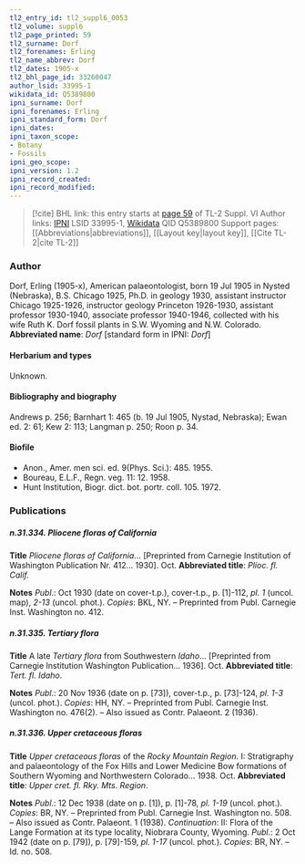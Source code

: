 ```yaml
---
tl2_entry_id: tl2_suppl6_0053
tl2_volume: suppl6
tl2_page_printed: 59
tl2_surname: Dorf
tl2_forenames: Erling
tl2_name_abbrev: Dorf
tl2_dates: 1905-x
tl2_bhl_page_id: 33260047
author_lsid: 33995-1
wikidata_id: Q5389800
ipni_surname: Dorf
ipni_forenames: Erling
ipni_standard_form: Dorf
ipni_dates: 
ipni_taxon_scope: 
- Botany
- Fossils
ipni_geo_scope: 
ipni_version: 1.2
ipni_record_created: 
ipni_record_modified:
---
```


> [!cite] BHL link: this entry starts at [page 59](https://www.biodiversitylibrary.org/page/33260047) of TL-2 Suppl. VI
> Author links: [IPNI](https://www.ipni.org/a/33995-1) LSID 33995-1, [Wikidata](https://www.wikidata.org/wiki/Q5389800) QID Q5389800
> Support pages: [[Abbreviations|abbreviations]], [[Layout key|layout key]], [[Cite TL-2|cite TL-2]]

### Author

Dorf, Erling (1905-x), American palaeontologist, born 19 Jul 1905 in Nysted (Nebraska), B.S. Chicago 1925, Ph.D. in geology 1930, assistant instructor Chicago 1925-1926, instructor geology Princeton 1926-1930, assistant professor 1930-1940, associate professor 1940-1946, collected with his wife Ruth K. Dorf fossil plants in S.W. Wyoming and N.W. Colorado. 
**Abbreviated name**: *Dorf* \[standard form in IPNI: *Dorf*\]

#### Herbarium and types

Unknown.

#### Bibliography and biography

Andrews p. 256; Barnhart 1: 465 (b. 19 Jul 1905, Nystad, Nebraska); Ewan ed. 2: 61; Kew 2: 113; Langman p. 250; Roon p. 34.

#### Biofile

- Anon., Amer. men sci. ed. 9(Phys. Sci.): 485. 1955.
- Boureau, E.L.F., Regn. veg. 11: 12. 1958.
- Hunt Institution, Biogr. dict. bot. portr. coll. 105. 1972.

### Publications

##### n.31.334. Pliocene floras of California

**Title**
*Pliocene floras of California*... \[Preprinted from Carnegie Institution of Washington Publication Nr. 412... 1930\]. Oct.
**Abbreviated title**: *Plioc. fl. Calif.*

**Notes**
*Publ*.: Oct 1930 (date on cover-t.p.), cover-t.p., p. \[1\]-112, *pl. 1* (uncol. map), *2-13* (uncol. phot.). *Copies*: BKL, NY. – Preprinted from Publ. Carnegie Inst. Washington no. 412.

##### n.31.335. Tertiary flora

**Title**
A late *Tertiary flora* from Southwestern *Idaho*... \[Preprinted from Carnegie Institution Washington Publication... 1936\]. Oct.
**Abbreviated title**: *Tert. fl. Idaho*.

**Notes**
*Publ*.: 20 Nov 1936 (date on p. \[73\]), cover-t.p., p. \[73\]-124, *pl. 1-3* (uncol. phot.). *Copies*: HH, NY. – Preprinted from Publ. Carnegie Inst. Washington no. 476(2). – Also issued as Contr. Palaeont. 2 (1936).

##### n.31.336. Upper cretaceous floras

**Title**
*Upper cretaceous floras* of the *Rocky Mountain Region*. I: Stratigraphy and palaeontology of the Fox Hills and Lower Medicine Bow formations of Southern Wyoming and Northwestern Colorado... 1938. Oct.
**Abbreviated title**: *Upper cret. fl. Rky. Mts. Region*.

**Notes**
*Publ*.: 12 Dec 1938 (date on p. \[1\]), p. \[1\]-78, *pl. 1-19* (uncol. phot.). *Copies*: BR, NY. – Preprinted from Publ. Carnegie Inst. Washington no. 508. – Also issued as Contr. Palaeont. 1 (1938).
*Continuation*: II: Flora of the Lange Formation at its type locality, Niobrara County, Wyoming.
*Publ*.: 2 Oct 1942 (date on p. \[79\]), p. \[79\]-159, *pl. 1-17* (uncol. phot.). *Copies*: BR, NY. – Id. no. 508.

